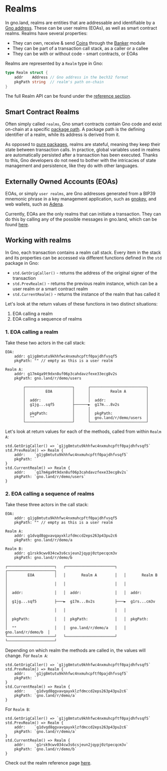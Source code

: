 # Realms

In gno.land, realms are entities that are addressable and identifiable by a
[Gno address](../reference/std.md#address). These can be user
realms (EOAs), as well as smart contract realms. Realms have several
properties:
- They can own, receive & send [Coins](./stdlibs/coin.md) through the
  [Banker](./stdlibs/banker.md) module
- They can be part of a transaction call stack, as a caller or a callee
- They can be with or without code - smart contracts, or EOAs

Realms are represented by a `Realm` type in Gno:
```go
type Realm struct {
    addr    Address // Gno address in the bech32 format
    pkgPath string  // realm's path on-chain
}
```

The full Realm API can be found under the
[reference section](../reference/std.md#realm).

## Smart Contract Realms

Often simply called `realms`, Gno smart contracts contain Gno code and exist
on-chain at a specific [package path](pkg-paths.md). A package path is the 
defining identifier of a realm, while its address is derived from it.

As opposed to [pure packages](./packages.md), realms are stateful, meaning they
keep their state between transaction calls. In practice, global variables used in realms 
are automatically persisted after a transaction has been executed. Thanks to this,
Gno developers do not need to bother with the intricacies of state management 
and persistence, like they do with other languages.

## Externally Owned Accounts (EOAs)

EOAs, or simply `user realms`, are Gno addresses generated from a BIP39 mnemonic
phrase in a key management application, such as
[gnokey](../dev-guides/gnokey/managing-keypairs.md), and web wallets, such as
[Adena](https://adena.app).

Currently, EOAs are the only realms that can initiate a transaction. They can do
this by calling any of the possible messages in gno.land, which can be 
found [here](../dev-guides/gnokey/making-transactions.md#overview).

## Working with realms

In Gno, each transaction contains a realm call stack. Every item in the stack and
its properties can be accessed via different functions defined in the `std` 
package in Gno:
- `std.GetOrigCaller()` - returns the address of the original signer of the
  transaction
- `std.PrevRealm()` - returns the previous realm instance, which can be a user realm
  or a smart contract realm
- `std.CurrentRealm()` - returns the instance of the realm that has called it

Let's look at the return values of these functions in two distinct situations:
1. EOA calling a realm
2. EOA calling a sequence of realms

### 1. EOA calling a realm

Take these two actors in the call stack:
```
EOA:
    addr: g1jg8mtutu9khhfwc4nxmuhcpftf0pajdhfvsqf5
    pkgPath: "" // empty as this is a user realm

Realm A:
    addr: g17m4ga9t9dxn8uf06p3cahdavzfexe33ecg8v2s
    pkgPath: gno.land/r/demo/users
    
        ┌─────────────────────┐      ┌─────────────────────────┐
        │         EOA         │      │         Realm A         │
        │                     │      │                         │
        │  addr:              │      │  addr:                  │
        │  g1jg...sqf5        ├──────►  g17m...8v2s            │
        │                     │      │                         │
        │  pkgPath:           │      │  pkgPath:               │
        │  ""                 │      │  gno.land/r/demo/users  │
        └─────────────────────┘      └─────────────────────────┘
```

Let's look at return values for each of the methods, called from within `Realm A`:
```
std.GetOrigCaller() => `g1jg8mtutu9khhfwc4nxmuhcpftf0pajdhfvsqf5`
std.PrevRealm() => Realm {
    addr:    `g1jg8mtutu9khhfwc4nxmuhcpftf0pajdhfvsqf5`
    pkgPath: ``
}
std.CurrentRealm() => Realm {
    addr:    `g17m4ga9t9dxn8uf06p3cahdavzfexe33ecg8v2s`
    pkgPath: `gno.land/r/demo/users`
}
```

### 2. EOA calling a sequence of realms

Take these three actors in the call stack:
```
EOA:
    addr: g1jg8mtutu9khhfwc4nxmuhcpftf0pajdhfvsqf5
    pkgPath: "" // empty as this is a user realm

Realm A:
    addr: g1dvqd8qgvavqayxklzfdmccd2eps263p43pu2c6
    pkgPath: gno.land/r/demo/a
    
Realm B:
    addr: g1rsk9cwv034cw3s6csjeun2jqypj0ztpecqcm3v
    pkgPath: gno.land/r/demo/b

┌─────────────────────┐   ┌──────────────────────┐   ┌─────────────────────┐
│         EOA         │   │       Realm A        │   │       Realm B       │
│                     │   │                      │   │                     │
│  addr:              │   │  addr:               │   │  addr:              │
│  g1jg...sqf5        ├───►  g17m...8v2s         ├───►  g1rs...cm3v        │
│                     │   │                      │   │                     │
│  pkgPath:           │   │  pkgPath:            │   │  pkgPath:           │
│  ""                 │   │  gno.land/r/demo/a   │   │  gno.land/r/demo/b  │
└─────────────────────┘   └──────────────────────┘   └─────────────────────┘
```

Depending on which realm the methods are called in, the values will change. For
`Realm A`:
```
std.GetOrigCaller() => `g1jg8mtutu9khhfwc4nxmuhcpftf0pajdhfvsqf5`
std.PrevRealm() => Realm {
    addr:    `g1jg8mtutu9khhfwc4nxmuhcpftf0pajdhfvsqf5`
    pkgPath: ``
}
std.CurrentRealm() => Realm {
    addr:    `g1dvqd8qgvavqayxklzfdmccd2eps263p43pu2c6`
    pkgPath: `gno.land/r/demo/a`
}
```

For `Realm B`:
```
std.GetOrigCaller() => `g1jg8mtutu9khhfwc4nxmuhcpftf0pajdhfvsqf5`
std.PrevRealm() => Realm {
    addr:    `g1dvqd8qgvavqayxklzfdmccd2eps263p43pu2c6`
    pkgPath: `gno.land/r/demo/a`
}
std.CurrentRealm() => Realm {
    addr:    `g1rsk9cwv034cw3s6csjeun2jqypj0ztpecqcm3v`
    pkgPath: `gno.land/r/demo/b`
}
```

Check out the realm reference page [here](../reference/std.md#realm).